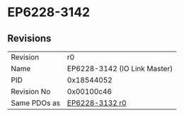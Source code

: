 # EP6228-3142

## Revisions
<table>
<tr>
<td>Revision</td>
<td>r0</td>
</tr>
<tr>
<td>Name</td>
<td>EP6228-3142 (IO Link Master)</td>
</tr>
<tr>
<td>PID</td>
<td>0x18544052</td>
</tr>
<tr>
<td>Revision No</td>
<td>0x00100c46</td>
</tr>
<tr>
<td>Same PDOs as</td>
<td><a href="EP6228-3132.md">EP6228-3132 r0</a></td>
</tr>
</table>
